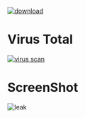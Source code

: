

[![download](https://static.wikia.nocookie.net/logopedia/images/b/b9/Roblox_Studio_2013.png/revision/latest/scale-to-width-down/200?cb=20150520005311)](https://drive.google.com/file/d/1QcINowDcVgkjH3voFfiOHu1sMe4NgyqQ/view?usp=sharing)

# Virus Total #

[![virus scan](https://i.imgur.com/RitgN7F.png)](https://www.virustotal.com/gui/file/dc0f3e8e1e8bc6768a4cdf3fada10c79a1f0e07b492610340ff1e676fb3e0322?nocache=1)

# ScreenShot #
![leak](https://user-images.githubusercontent.com/66913721/160897621-315e4722-3051-4cbd-a9c4-0ab487568e2c.png)
